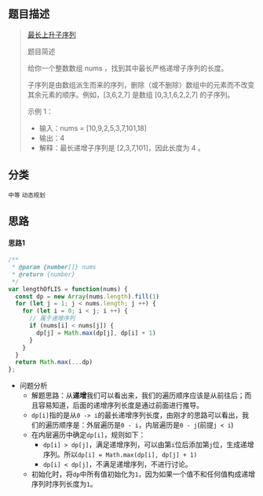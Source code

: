 ## 题目描述

> [最长上升子序列](https://leetcode-cn.com/problems/longest-increasing-subsequence/)
>
>题目简述
>
> 给你一个整数数组 nums ，找到其中最长严格递增子序列的长度。
>
> 子序列是由数组派生而来的序列，删除（或不删除）数组中的元素而不改变其余元素的顺序。例如，[3,6,2,7] 是数组 [0,3,1,6,2,2,7] 的子序列。
>
>示例 1：
> - 输入：nums = [10,9,2,5,3,7,101,18]
> - 输出：4
> - 解释：最长递增子序列是 [2,3,7,101]，因此长度为 4 。

## 分类
`中等` `动态规划` 

## 思路
#### 思路1
```javascript
/**
 * @param {number[]} nums
 * @return {number}
 */
var lengthOfLIS = function(nums) {
  const dp = new Array(nums.length).fill(1)
  for (let j = 1; j < nums.length; j ++) {
    for (let i = 0; i < j; i ++) {
      // 属于递增序列
      if (nums[i] < nums[j]) {
        dp[j] = Math.max(dp[j], dp[i] + 1)
      }
    }
  }
  return Math.max(...dp)
};
```
- 问题分析
  - 解题思路：从**递增**我们可以看出来，我们的遍历顺序应该是从前往后；而且容易知道，后面的递增序列长度是通过前面进行推导。
  - `dp[i]`指的是从`0 -> i`的最长递增序列长度，由刚才的思路可以看出，我们的遍历顺序是：外层遍历是`0 - i`，内层遍历是`0 - j`(前提`j < i`)
  - 在内层遍历中确定`dp[i]`，规则如下：
    - `dp[i] > dp[j]`，满足递增序列，可以由第`i`位后添加第`j`位，生成递增序列。所以`dp[i] = Math.max(dp[i], dp[j] + 1)`
    - `dp[i] < dp[j]`，不满足递增序列，不进行讨论。
  - 初始化时，将`dp`中所有值初始化为`1`，因为如果一个值不和任何值构成递增序列时序列长度为`1`。